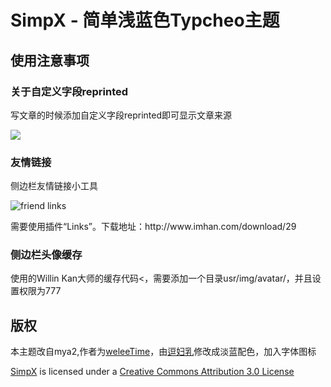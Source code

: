 <h1>SimpX - 简单浅蓝色Typcheo主题</h1>
<h2>使用注意事项</h2>
<h3>关于自定义字段reprinted</h3>
<p>写文章的时候添加自定义字段reprinted即可显示文章来源</p>
<img src="http://32mb.cn/usr/uploads/2014/02/postfield.jpg" />
<h3>友情链接</h3>
<p>侧边栏友情链接小工具</p>
<img src="http://image.32mb.cn/links.jpg" alt="friend links" />
<p>需要使用插件“Links”。下载地址：http://www.imhan.com/download/29
<h3>侧边栏头像缓存</h3>
<p>使用的Willin Kan大师的缓存代码<，需要添加一个目录usr/img/avatar/，并且设置权限为777</p>
<h2>版权</h2>
<p>本主题改自mya2,作者为<a href="http://welee.me/">weleeTime</a>，由<a href="http://doufu.ru/">逗妇乳</a>修改成淡蓝配色，加入字体图标</a>
<p><a href="https://github.com/TammyXin/SimpX">SimpX</a> is licensed under a <a href="http://creativecommons.org/licenses/by-nc-sa/3.0/">Creative Commons Attribution 3.0 License</a>